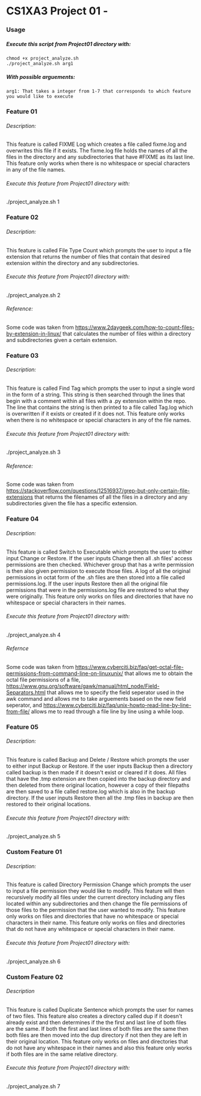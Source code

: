 # CS1XA3 Project 01 - <azizm17>

### Usage
##### Execute this script from Project01 directory with:
    chmod +x project_analyze.sh
    ./project_analyze.sh arg1
##### With possible arguements:
    arg1: That takes a integer from 1-7 that corresponds to which feature you would like to execute
### Feature 01
###### Description: 
This feature is called FIXME Log which creates a file called fixme.log and overwrites this file if it exists. The fixme.log file holds
the names of all the files in the directory and any subdirectories that have #FIXME as its last line. This feature only works when there is no 
whitespace or special characters in any of the file names.
###### Execute this feature from Project01 directory with: 
./project_analyze.sh 1

### Feature 02
###### Description: 
This feature is called File Type Count which prompts the user to input a file extension that returns the number of files that contain
that desired extension within the directory and any subdirectories.
###### Execute this feature from Project01 directory with: 
./project_analyze.sh 2
###### Reference: 
Some code was taken from https://www.2daygeek.com/how-to-count-files-by-extension-in-linux/ that calculates the number of files within a 
directory and subdirectories given a certain extension.

### Feature 03
###### Description: 
This feature is called Find Tag which prompts the user to input a single word in the form of a string. This string is then searched 
through the lines that begin with a comment within all files with a .py extension within the repo. The line that contains the string is then printed 
to a file called Tag.log which is overwritten if it exists or created if it does not. This feature only works when there is no whitespace or special
characters in any of the file names.
###### Execute this feature from Project01 directory with: 
./project_analyze.sh 3
###### Reference: 
Some code was taken from https://stackoverflow.com/questions/12516937/grep-but-only-certain-file-extensions that returns the filenames of 
all the files in a directory and any subdirectories given the file has a specific extension.

### Feature 04
###### Description:
This feature is called Switch to Executable which prompts the user to either input Change or Restore. If the user inputs Change then all .sh files' 
access permissions are then checked. Whichever group that has a write permission is then also given permission to execute those files. A log of
all the original permissions in octat form of the .sh files are then stored into a file called permissions.log. If the user inputs Restore then all 
the original file permissions that were in the permissions.log file are restored to what they were originally. This feature only works on files and 
directories that have no whitespace or special characters in their names.
###### Execute this feature from Project01 directory with:
./project_analyze.sh 4
###### Refernce
Some code was taken from https://www.cyberciti.biz/faq/get-octal-file-permissions-from-command-line-on-linuxunix/ that allows me to obtain the octal
file permissions of a file, https://www.gnu.org/software/gawk/manual/html_node/Field-Separators.html that allows me to specify the field seperator used
in the awk command and allows me to take arguements based on the new field seperator, and https://www.cyberciti.biz/faq/unix-howto-read-line-by-line-from-file/
allows me to read through a file line by line using a while loop.

### Feature 05
###### Description:
This feature is called Backup and Delete / Restore which prompts the user to either input Backup or Restore. If the user inputs Backup then a directory
called backup is then made if it doesn't exist or cleared if it does. All files that have the .tmp extension are then copied into the backup directory
and then deleted from there original location, however a copy of their filepaths are then saved to a file called restore.log which is also in the backup
directory. If the user inputs Restore then all the .tmp files in backup are then restored to their original locations.
###### Execute this feature from Project01 directory with:
./project_analyze.sh 5

### Custom Feature 01
###### Description:
This feature is called Directory Permission Change which prompts the user to input a file permission they would like to modify. This feature will then 
recursively modify all files under the current directory including any files located within any subdirectories and then change the file permissions 
of those files to the permission that the user wanted to modify. This feature only works on files and directories that have no whitespace or special 
characters in their name. This feature only works on files and directories that do not have any whitespace or special characters in their name.
###### Execute this feature from Project01 directory with:
./project_analyze.sh 6

### Custom Feature 02
###### Description
This feature is called Duplicate Sentence which prompts the user for names of two files. This feature also creates a directory called dup if it doesn't
already exist and then determines if the the first and last line of both files are the same. If both the first and last lines of both files are the same
then both files are then moved into the dup directory if not then they are left in their original location. This feature only works on files and 
directories that do not have any whitespace in their names and also this feature only works if both files are in the same relative directory.
###### Execute this feature from Project01 directory with:
./project_analyze.sh 7
